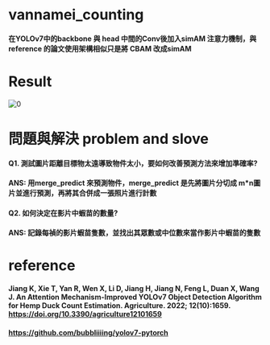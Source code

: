 # vannamei_counting
#### 在YOLOv7中的backbone 與 head 中間的Conv後加入simAM 注意力機制，與 reference 的論文使用架構相似只是將 CBAM 改成simAM 
# Result
![0](https://github.com/NFUEEchris/vannamei_counting/assets/74455348/7364b850-2636-4e98-a606-f1a0d948769a)
# 問題與解決 problem and slove
#### Q1. 測試圖片距離目標物太遠導致物件太小，要如何改善預測方法來增加準確率?
#### ANS: 用merge_predict 來預測物件，merge_predict 是先將圖片分切成 m*n圖片並進行預測，再將其合併成一張照片進行計數
#### Q2. 如何決定在影片中蝦苗的數量?
#### ANS: 記錄每禎的影片蝦苗隻數，並找出其眾數或中位數來當作影片中蝦苗的隻數

# reference
#### Jiang K, Xie T, Yan R, Wen X, Li D, Jiang H, Jiang N, Feng L, Duan X, Wang J. An Attention Mechanism-Improved YOLOv7 Object Detection Algorithm for Hemp Duck Count Estimation. Agriculture. 2022; 12(10):1659. https://doi.org/10.3390/agriculture12101659

#### https://github.com/bubbliiiing/yolov7-pytorch
